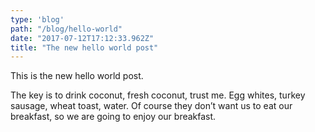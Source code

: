 ```yaml
---
type: 'blog'
path: "/blog/hello-world"
date: "2017-07-12T17:12:33.962Z"
title: "The new hello world post"
---
```


This is the new hello world post.
 
The key is to drink coconut, fresh coconut, trust me. Egg whites, turkey sausage, wheat toast, water. Of course they don’t want us to eat our breakfast, so we are going to enjoy our breakfast.